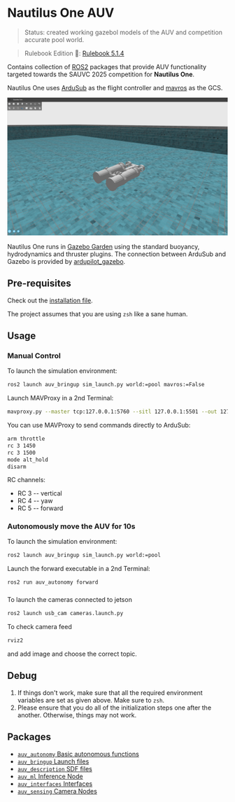 # Nautilus One AUV

> Status: created working gazebol models of the AUV and competition accurate pool world.

> Rulebook Edition :book:: [Rulebook 5.1.4](http://web.archive.org/web/20241231081446/https://sauvc.org/rulebook/)

Contains collection of [ROS2](https://www.ros.org/) packages that provide AUV functionality targeted 
towards the SAUVC 2025 competition for **Nautilus One**.

Nautilus One uses [ArduSub](http://www.ardusub.com/) as the flight controller and
[mavros](https://github.com/mavlink/mavros) as the GCS.

![Nautlius One Gazebo](images/nautilus_one.png)

Nautilus One runs in [Gazebo Garden](https://gazebosim.org/docs/garden/getstarted/) using the standard buoyancy, 
hydrodynamics and thruster
plugins. The connection between ArduSub and Gazebo is provided by [ardupilot_gazebo](https://github.com/ArduPilot/ardupilot_gazebo).

## Pre-requisites

Check out the [installation file](INSTALL.md).
  
The project assumes that you are using `zsh` like a sane human.


## Usage

### Manual Control
To launch the simulation environment:

```bash
ros2 launch auv_bringup sim_launch.py world:=pool mavros:=False
```

Launch MAVProxy in a 2nd Terminal:
```bash
mavproxy.py --master tcp:127.0.0.1:5760 --sitl 127.0.0.1:5501 --out 127.0.0.1:14550 --out 127.0.0.1:14551 --out udp:0.0.0.0:14550 --console
```
You can use MAVProxy to send commands directly to ArduSub:

```
arm throttle
rc 3 1450
rc 3 1500
mode alt_hold
disarm
```

RC channels:
* RC 3 -- vertical
* RC 4 -- yaw
* RC 5 -- forward

### Autonomously move the AUV for 10s
To launch the simulation environment:

```bash
ros2 launch auv_bringup sim_launch.py world:=pool
```

Launch the forward executable in a 2nd Terminal:
```bash
ros2 run auv_autonomy forward
```

###
To launch the cameras connected to jetson

```bash
ros2 launch usb_cam cameras.launch.py
```

To check camera feed

```bash
rviz2
```
and add image and choose the correct topic.  


## Debug
1. If things don't work, make sure that all the required environment variables are set as given above. Make sure to `zsh`.
2. Please ensure that you do all of the initialization steps one after the another. Otherwise, things may not work.

## Packages

* [`auv_autonomy` Basic autonomous functions](auv_autonomy)
* [`auv_bringup` Launch files](auv_bringup)
* [`auv_description` SDF files](auv_description)
* [`auv_ml` Inference Node](auv_ml)
* [`auv_interfaces` Interfaces](auv_interfaces)
* [`auv_sensing` Camera Nodes](auv_sensing)